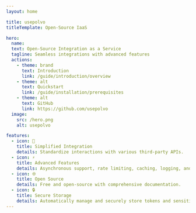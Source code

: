 ```yaml
---
layout: home

title: usepolvo
titleTemplate: Open-Source IaaS

hero:
  name: 
  text: Open-Source Integration as a Service
  tagline: Seamless integrations with advanced features
  actions:
    - theme: brand
      text: Introduction
      link: /guide/introduction/overview
    - theme: alt
      text: Quickstart
      link: /guide/installation/prerequisites
    - theme: alt
      text: GitHub
      link: https://github.com/usepolvo
  image:
    src: /hero.png
    alt: usepolvo

features:
  - icon: 🐙
    title: Simplified Integration
    details: Standardize interactions with various third-party APIs.
  - icon: ⚡
    title: Advanced Features
    details: Asynchronous support, rate limiting, caching, logging, and secure storage.
  - icon: 🌐
    title: Open Source
    details: Free and open-source with comprehensive documentation.
  - icon: 🔒
    title: Secure Storage
    details: Automatically manage and securely store tokens and sensitive data.
---
```


<style>
:root {
  --vp-home-hero-name-color: transparent;
  --vp-home-hero-name-background: -webkit-linear-gradient(120deg, #bd34fe 30%, #41d1ff);

  --vp-home-hero-image-background-image: linear-gradient(-45deg, #bd34fe 50%, #47caff 50%);
  --vp-home-hero-image-filter: blur(44px);
}

@media (min-width: 640px) {
  :root {
    --vp-home-hero-image-filter: blur(56px);
  }
}

@media (min-width: 960px) {
  :root {
    --vp-home-hero-image-filter: blur(68px);
  }
}
</style>